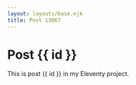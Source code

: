 ```yaml
---
layout: layouts/base.njk
title: Post 13067
---
```


# Post {{ id }}

This is post {{ id }} in my Eleventy project.
